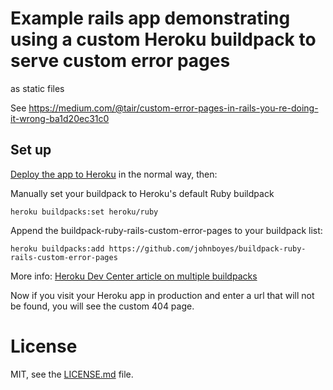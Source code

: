 # Example rails app demonstrating using a custom Heroku buildpack to serve custom error pages
as static files

See https://medium.com/@tair/custom-error-pages-in-rails-you-re-doing-it-wrong-ba1d20ec31c0

## Set up

[Deploy the app to Heroku] in the normal way, then:

Manually set your buildpack to Heroku's default
Ruby buildpack

```
heroku buildpacks:set heroku/ruby
```

Append the buildpack-ruby-rails-custom-error-pages to your buildpack list:

```
heroku buildpacks:add https://github.com/johnboyes/buildpack-ruby-rails-custom-error-pages
```

More info: [Heroku Dev Center article on multiple buildpacks]

Now if you visit your Heroku app in production and enter a url that will not be found, you will see
the custom 404 page.

# License

MIT, see the [LICENSE.md](LICENSE.md) file.

[ruby-buildpack]:https://github.com/heroku/heroku-buildpack-ruby
[Heroku Dev Center article on multiple buildpacks]:https://devcenter.heroku.com/articles/using-multiple-buildpacks-for-an-app
[Deploy the app to Heroku]: https://devcenter.heroku.com/articles/getting-started-with-rails4#deploy-your-application-to-heroku
